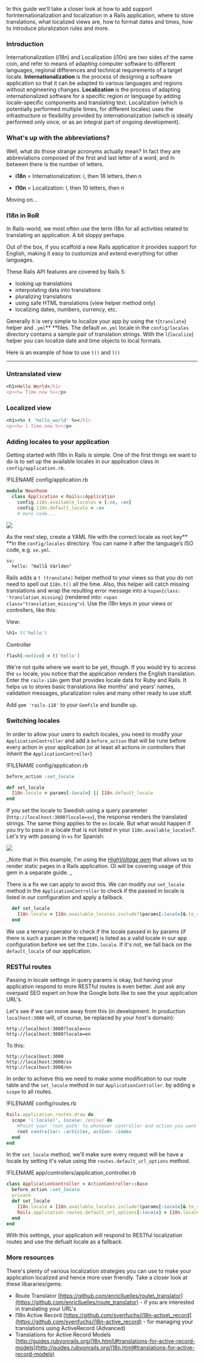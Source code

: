 In this guide we'll take a closer look at how to add support forInternationalization and localization in a Rails application, where to store translations, what localized views are, how to format dates and times, how to introduce pluralization rules and more.

### Introduction

Internationalization \(i18n\) and Localization \(i10n\) are two sides of the same coin, and refer to means of adapting computer software to different languages, regional differences and technical requirements of a target locale. **Internationalization** is the process of designing a software application so that it can be adapted to various languages and regions without engineering changes. **Localization** is the process of adapting internationalized software for a specific region or language by adding locale-specific components and translating text. Localization \(which is potentially performed multiple times, for different locales\) uses the infrastructure or flexibility provided by internationalization \(which is ideally performed only once, or as an integral part of ongoing development\).

### What's up with the abbreviations?

Well, what do those strange acronyms actually mean? In fact they are abbreviations composed of the first and last letter of a word, and in between there is the number of letters.

* **i18n** = Internationalization: i, then 18 letters, then n

* **l10n** = Localization: l, then 10 letters, then n

Moving on...

### I18n in RoR

In Rails-world, we most often use the term i18n for all activities related to translating an application. A bit sloppy perhaps.

Out of the box, if you scaffold a new Rails application it provides support for English, making it easy to customize and extend everything for other languages.

These Rails API features are covered by Rails 5:

* looking up translations
* interpolating data into translations
* pluralizing translations
* using safe HTML translations \(view helper method only\)
* localizing dates, numbers, currency, etc.

Generally it is very simple to localize your app by using the `t`\(`translate`\) helper and `.yml`** **files. The default `en.yml` locale in the `config/locales` directory contains a sample pair of translation strings. With the `l`\(`localize`\) helper you can localize date and time objects to local formats.

Here is an example of how to use `t()` and `l()`

---

### Untranslated view

```ruby
<h1>Hello World</h1>
<p><%= Time.now %></p>
```

### Localized view

```ruby
<h1><%= t 'hello_world' %></h1>
<p><%= l Time.now %></p>
```

### Adding locales to your application

Getting started with I18n in Rails is simple. One of the first things we want to do is to set up the available locales in our application class in `config/application.rb`.

!FILENAME config/application.rb

```ruby
module NewsRoom
  class Application < Rails::Application
    config.i18n.available_locales = [:se, :en]
    config.i18n.default_locale = :en
    # more code...
```

![](/assets/i18n_application_rb.png)

As the next step, create a YAML file with the correct locale as root key** **in the `config/locales` directory. You can name it after the language’s ISO code, e.g. `se.yml`.

```
sv:
  hello: "Hallå Världen"
```

Rails adds a `t (translate)` helper method to your views so that you do not need to spell out `I18n.t()` all the time. Also, this helper will catch missing translations and wrap the resulting error message into a `%span{class: 'translation_missing}` \(rendered into: `<span class="translation_missing">`\). Use the i18n keys in your views or controllers, like this:

View:

```ruby
%h1= t('hello')
```

Controller

```ruby
flash[:notice] = t('hello')
```

We're not quite where we want to be yet, though. If you would try to access the `sv` locale, you notice that the application renders the English translation. Enter the `rails-i18n` gem that provides locale data for Ruby and Rails. It helps us to stores basic translations like months’ and years’ names, validation messages, pluralization rules and many other ready to use stuff.

Add `gem 'rails-i18'` to your `Gemfile` and bundle up.

### Switching locales

In order to allow your users to switch locales, you need to modify your `ApplicationController` and add a `before_action` that will be rune before every action in your application \(or at least all actions in controllers that inherit the `ApplicationController`\)

!FILENAME config/application.rb

```ruby
before_action :set_locale

def set_locale
  I18n.locale = params[:locale] || I18n.default_locale
end
```

If you set the locale to Swedish using a query parameter  \(`http://localhost:3000?locale=sv`\), the response renders the translated strings. The same thing applies to the `en` locale. But what would happen if you try to pass in a locale that is not listed in your `I18n.available_locales`?. Let's try with passing in `es` for Spanish:

![](/assets/I18n_error_message_invalid_locale.png)

_Note that in this example, I'm using the _[_HighVoltage gem_](https://github.com/thoughtbot/high_voltage)_ that allows us to render static pages in a Rails application. OI will be covering usage of this gem in a separate guide. _

There is a fix we can apply to avoid this. We can modify our `set_locale` method in the `ApplicationController` to check if the passed in locale is listed in our configuration and apply a fallback.

```ruby
  def set_locale
    I18n.locale = I18n.available_locales.include?(params[:locale]&.to_sym) ? params[:locale] : I18n.default_locale
  end
```

We use a ternary operator to check if the locale passed in by params \(if there is such a param in the request\) is listed as a valid locale in our app configuration before we set the `I18n.locale`. If it's not, we fall back on the `default_locale` of our application.

### RESTful routes

Passing in locale settings in query params is okay, but having your application respond to more RESTful routes is even better. Just ask any overpaid SEO expert on how the Google bots like to see the your application URL's.

Let's see if we can move away from this \(in development. In production `localhost:3000` will, of course, be replaced by your host's domain\):

```
http://localhost:3000?locale=sv
http://localhost:3000?locale=en
```

To this:

```
http://localhost:3000
http://localhost:3000/sv
http://localhost:3000/en
```

In order to achieve this we need to make some modification to our route table and the `set_locale` method in our `ApplicationController`. by adding a `scope` to all routes.

!FILENAME config/routes.rb

```ruby
Rails.application.routes.draw do
  scope '(:locale)', locale: /en|sv/ do
    #Point your 'root_path' to whatever controller and action you want
    root controller: :articles, action: :index 
  end
end
```

In the `set_locale` method, we'll make sure every request will be have a locale by setting it's value using the `routes.default_url_options` method.

!FILENAME app/controllers/application\_controller.rb

```ruby
class ApplicationController < ActionController::Base
  before_action :set_locale
  private
  def set_locale
    I18n.locale = I18n.available_locales.include?(params[:locale]&.to_sym) ? params[:locale] : I18n.default_locale
    Rails.application.routes.default_url_options[:locale] = I18n.locale
  end
end
```

With this settings, your application will respond to RESTful localization routes and use the defualt locale as a fallback.

### More resources

There's plenty of various localization strategies you can use to make your application localized and hence more user friendly.  Take a closer look at these libararies/gems:

* Route Translator [https://github.com/enriclluelles/route\_translator](https://github.com/enriclluelles/route_translator) - if you are interested in translating your URL's 
* I18n Active Record [https://github.com/svenfuchs/i18n-active\_record](https://github.com/svenfuchs/i18n-active_record) - for managing your translations using ActiveRecord \(Advanced\) 
* Translations for Active Record Models [http://guides.rubyonrails.org/i18n.html\#translations-for-active-record-models](http://guides.rubyonrails.org/i18n.html#translations-for-active-record-models)



